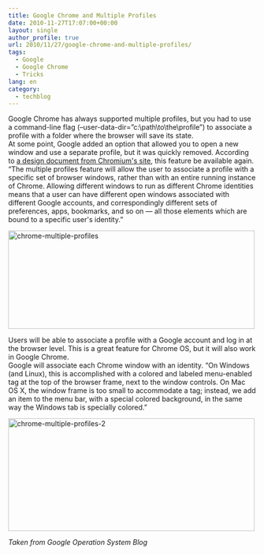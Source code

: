 ```yaml
---
title: Google Chrome and Multiple Profiles
date: 2010-11-27T17:07:00+00:00
layout: single
author_profile: true
url: 2010/11/27/google-chrome-and-multiple-profiles/
tags:
  - Google
  - Google Chrome
  - Tricks
lang: en
category: 
  - techblog
---
```

Google Chrome has always supported multiple profiles, but you had to use a command-line flag (–user-data-dir=”c:\path\to\the\profile”) to associate a profile with a folder where the browser will save its state.  
At some point, Google added an option that allowed you to open a new window and use a separate profile, but it was quickly removed. According to [a design document from Chromium's site](http://www.chromium.org/user-experience/multi-profiles), this feature be available again.  
“The multiple profiles feature will allow the user to associate a profile with a specific set of browser windows, rather than with an entire running instance of Chrome. Allowing different windows to run as different Chrome identities means that a user can have different open windows associated with different Google accounts, and correspondingly different sets of preferences, apps, bookmarks, and so on — all those elements which are bound to a specific user's identity.”

[<img title="chrome-multiple-profiles" border="0" alt="chrome-multiple-profiles" src="http://lh6.ggpht.com/_vaUVXcmC3OI/TPEzujG6GOI/AAAAAAAADOk/JAesLBkXKdw/chrome-multiple-profiles_thumb%5B1%5D.png?imgmax=800" width="500" height="199" />](http://lh6.ggpht.com/_vaUVXcmC3OI/TPEztLa8pzI/AAAAAAAADOg/Nas_KxZnwbc/s1600-h/chrome-multiple-profiles%5B3%5D.png)

Users will be able to associate a profile with a Google account and log in at the browser level. This is a great feature for Chrome OS, but it will also work in Google Chrome.  
Google will associate each Chrome window with an identity. “On Windows (and Linux), this is accomplished with a colored and labeled menu-enabled tag at the top of the browser frame, next to the window controls. On Mac OS X, the window frame is too small to accommodate a tag; instead, we add an item to the menu bar, with a special colored background, in the same way the Windows tab is specially colored.”

[<img title="chrome-multiple-profiles-2" border="0" alt="chrome-multiple-profiles-2" src="http://lh3.ggpht.com/_vaUVXcmC3OI/TPEzzOcVgDI/AAAAAAAADOs/NyI_qOu6EbU/chrome-multiple-profiles-2_thumb%5B1%5D.png?imgmax=800" width="500" height="228" />](http://lh4.ggpht.com/_vaUVXcmC3OI/TPEzw7OTAKI/AAAAAAAADOo/vQ4R5laCUX8/s1600-h/chrome-multiple-profiles-2%5B3%5D.png)

_Taken from Google Operation System Blog_